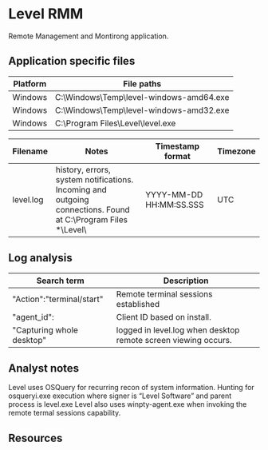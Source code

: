 # Level RMM

Remote Management and Montirong application.

## Application specific files

|Platform|File paths|
|-|-|
|Windows|C:\Windows\Temp\level-windows-amd64.exe
|Windows|C:\Windows\Temp\level-windows-amd32.exe
|Windows|C:\Program Files\Level\level.exe

|Filename|Notes|Timestamp format|Timezone
|-|-|-|-|
|level.log|history, errors, system notifications. Incoming and outgoing connections. Found at C:\Program Files *\Level\ |YYYY-MM-DD HH:MM:SS.SSS|UTC

## Log analysis

|Search term|Description|
|-|-|
|"Action":"terminal/start"| Remote terminal sessions established|
| "agent_id":| Client ID based on install.|
|"Capturing whole desktop" | logged in level.log when desktop remote screen viewing occurs.|
 
## Analyst notes

 Level uses OSQuery for recurring recon of system information. Hunting for osqueryi.exe execution where signer is “Level Software” and parent process is level.exe
 Level also uses winpty-agent.exe when invoking the remote termal sessions capability.

## Resources
[^1]: [RMM – Level.io: Forensic Artifacts and Evidence](https://dfirtnt.wordpress.com/2023/09/05/rmm-level-io-forensic-artifacts-and-evidence/)